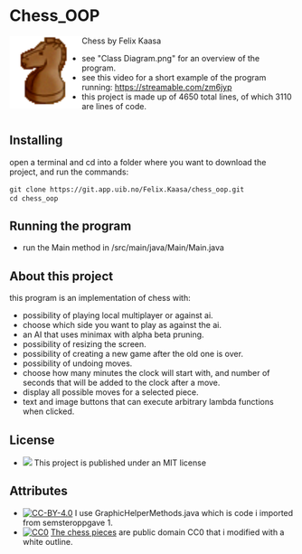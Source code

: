 # Chess_OOP

<img src="/images/knightB.png" align="left" width="128px" height="128px"/>
Chess by Felix Kaasa

- see "Class Diagram.png" for an overview of the program.
- see this video for a short example of the program running: https://streamable.com/zm6jyp
- this project is made up of 4650 total lines, of which 3110 are lines of code.
#

 ## Installing
open a terminal and cd into a folder where you want to download the project, and run the commands:

    git clone https://git.app.uib.no/Felix.Kaasa/chess_oop.git
    cd chess_oop
    
    
 
 ## Running the program
 - run the Main method in /src/main/java/Main/Main.java


 ## About this project
 this program is an implementation of chess with:
- possibility of playing local multiplayer or against ai.
- choose which side you want to play as against the ai.
- an AI that uses minimax with alpha beta pruning.
- possibility of resizing the screen.
- possibility of creating a new game after the old one is over.
- possibility of undoing moves.
- choose how many minutes the clock will start with, and number of seconds that will be added to the clock after a move.
- display all possible moves for a selected piece.
- text and image buttons that can execute arbitrary lambda functions when clicked.

## License 
- [<img src="https://img.shields.io/badge/license-MIT-green"/>](https://choosealicense.com/licenses/mit/)
 This project is published under an MIT license 

## Attributes
- [![CC-BY-4.0](https://licensebuttons.net/l/by-nc/4.0/88x31.png)](https://creativecommons.org/licenses/by/4.0/) I use GraphicHelperMethods.java which is code i imported from semsteroppgave 1.
- [![CC0](https://i.creativecommons.org/p/zero/1.0/88x31.png)](https://creativecommons.org/publicdomain/zero/1.0/) [The chess pieces](https://opengameart.org/content/chess-pieces-and-a-board) are public domain CC0  that i modified with a white outline.

